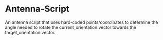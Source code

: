# Antenna-Script
An antenna script that uses hard-coded points/coordinates to determine the angle needed to rotate the current_orientation vector towards the target_orientation vector. 
